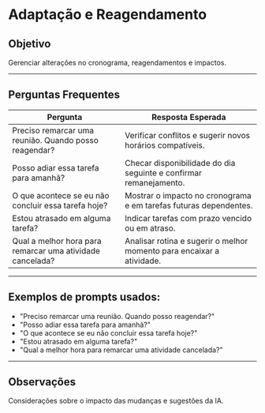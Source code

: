 # Adaptação e Reagendamento

## Objetivo
Gerenciar alterações no cronograma, reagendamentos e impactos.

---

## Perguntas Frequentes

| Pergunta                                    | Resposta Esperada                                                   |
|---------------------------------------------|-------------------------------------------------------------------|
| Preciso remarcar uma reunião. Quando posso reagendar? | Verificar conflitos e sugerir novos horários compatíveis.          |
| Posso adiar essa tarefa para amanhã?         | Checar disponibilidade do dia seguinte e confirmar remanejamento.  |
| O que acontece se eu não concluir essa tarefa hoje? | Mostrar o impacto no cronograma e em tarefas futuras dependentes.  |
| Estou atrasado em alguma tarefa?              | Indicar tarefas com prazo vencido ou em atraso.                    |
| Qual a melhor hora para remarcar uma atividade cancelada? | Analisar rotina e sugerir o melhor momento para encaixar a atividade.|

---

## Exemplos de prompts usados:

- "Preciso remarcar uma reunião. Quando posso reagendar?"
- "Posso adiar essa tarefa para amanhã?"
- "O que acontece se eu não concluir essa tarefa hoje?"
- "Estou atrasado em alguma tarefa?"
- "Qual a melhor hora para remarcar uma atividade cancelada?"

---

## Observações
Considerações sobre o impacto das mudanças e sugestões da IA.
